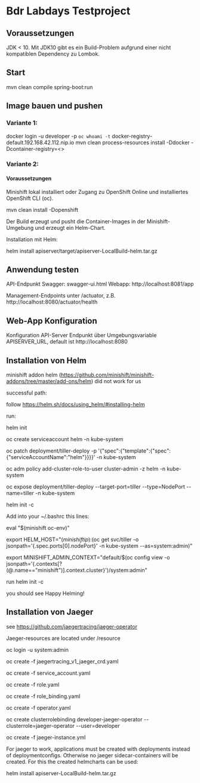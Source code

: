 # Bdr Labdays Testproject

## Voraussetzungen
JDK < 10. Mit JDK10 gibt es ein Build-Problem aufgrund einer nicht kompatiblen Dependency zu Lombok.

## Start
mvn clean compile spring-boot:run

## Image bauen und pushen 

### Variante 1:
docker login -u developer -p `oc whoami -t` docker-registry-default.192.168.42.112.nip.io
mvn clean process-resources install -Ddocker -Dcontainer-registry=<<container-registry>>

### Variante 2:
#### Voraussetzungen
Minishift lokal installiert oder
Zugang zu OpenShift Online und installiertes OpenShift CLI (oc).

mvn clean install -Dopenshift

Der Build erzeugt und pusht die Container-Images in der Minishift-Umgebung und erzeugt ein Helm-Chart.

Installation mit Helm:

helm install apiserver/target/apiserver-LocalBuild-helm.tar.gz

## Anwendung testen
API-Endpunkt Swagger: swagger-ui.html
Webapp: http://localhost:8081/app

Management-Endpoints unter /actuator, z.B. http://localhost:8080/actuator/health

## Web-App Konfiguration
Konfiguration API-Server Endpunkt über Umgebungsvariable APISERVER_URL, default ist http://localhost:8080


## Installation von Helm

minishift addon helm (https://github.com/minishift/minishift-addons/tree/master/add-ons/helm) did not work for us

successful path:

follow https://helm.sh/docs/using_helm/#installing-helm

run:

helm init

oc create serviceaccount helm -n kube-system

oc patch deployment/tiller-deploy -p '{"spec":{"template":{"spec":{"serviceAccountName":"helm"}}}}' -n kube-system

oc adm policy add-cluster-role-to-user cluster-admin -z helm -n kube-system

oc expose deployment/tiller-deploy --target-port=tiller --type=NodePort --name=tiller -n kube-system

helm init -c

Add into your ~/.bashrc this lines:

eval "$(minishift oc-env)"

export HELM_HOST="$(minishift ip):$(oc get svc/tiller -o jsonpath='{.spec.ports[0].nodePort}' -n kube-system --as=system:admin)"

export MINISHIFT_ADMIN_CONTEXT="default/$(oc config view -o jsonpath='{.contexts[?(@.name=="minishift")].context.cluster}')/system:admin"

run helm init -c

you should see Happy Helming!

## Installation von Jaeger

see https://github.com/jaegertracing/jaeger-operator

Jaeger-resources are located under /resource

oc login -u system:admin

oc create -f jaegertracing_v1_jaeger_crd.yaml

oc create -f service_account.yaml

oc create -f role.yaml

oc create -f role_binding.yaml

oc create -f operator.yaml

oc create clusterrolebinding developer-jaeger-operator --clusterrole=jaeger-operator --user=developer

oc create -f jaeger-instance.yml

For jaeger to work, applications must be created with deployments instead of deploymentconfigs. Otherwise no jaeger sidecar-containers will be created. For this the created helmcharts can be used:

helm install apiserver-LocalBuild-helm.tar.gz

